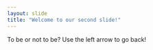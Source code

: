 ```yaml
---
layout: slide
title: "Welcome to our second slide!"
---
```

To be or not to be?
Use the left arrow to go back!
